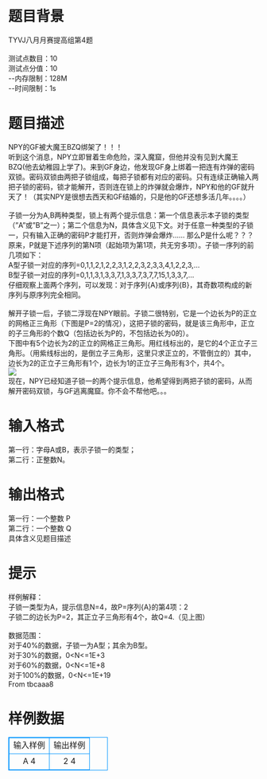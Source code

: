 # 

 
 # 题目背景 
TYVJ八月月赛提高组第4题<BR><BR>测试点数目：10<BR>测试点分值：10<BR>--内存限制：128M<BR>--时间限制：1s<BR> 

 
 # 题目描述 
NPY的GF被大魔王BZQ绑架了！！！<BR>听到这个消息，NPY立即冒着生命危险，深入魔窟，但他并没有见到大魔王BZQ(他去幼稚园上学了)。来到GF身边，他发现GF身上绑着一把连有炸弹的密码双锁。密码双锁由两把子锁组成，每把子锁都有对应的密码。只有连续正确输入两把子锁的密码，锁才能解开，否则连在锁上的炸弹就会爆炸，NPY和他的GF就升天了！（其实NPY是很想去西天和GF结婚的，只是他的GF还想多活几年。。。。）<BR><BR>子锁一分为A,B两种类型，锁上有两个提示信息：第一个信息表示本子锁的类型（”A”或”B”之一）；第二个信息为N，具体含义见下文。对于任意一种类型的子锁一，只有输入正确的密码P才能打开，否则炸弹会爆炸……&nbsp;那么P是什么呢？？？原来，P就是下述序列的第N项（起始项为第1项，共无穷多项）。子锁一序列的前几项如下：&nbsp;<BR>A型子锁一对应的序列=0,1,1,2,1,2,2,3,1,2,2,3,2,3,3,4,1,2,2,3,…<BR>B型子锁一对应的序列=0,1,1,3,1,3,3,7,1,3,3,7,3,7,7,15,1,3,3,7,…<BR>仔细观察上面两个序列，可以发现：对于序列{A}或序列{B}，其奇数项构成的新序列与原序列完全相同。<BR><BR>解开子锁一后，子锁二浮现在NPY眼前。子锁二很特别，它是一个边长为P的正立的网格正三角形（下图是P=2的情况），这把子锁的密码，就是该三角形中，正立的子三角形的个数Q（包括边长为P的，不包括边长为0的）。<BR>下图中有5个边长为2的正立的网格正三角形。用红线标出的，是它的4个正立子三角形。（用紫线标出的，是倒立子三角形，这里只求正立的，不管倒立的）其中，边长为2的正立子三角形有1个，边长为1的正立子三角形有3个，共4个。<BR><img src="/source/joyoi/tyvj-1593/img/aHR0cDovL3d3dy5qb3lvaS5jbi9wcm9ibGVtL3R5dmotMTU5My9odHRwOi8vd3d3Mi50c3UuZWR1LmNuL3d3dy9zd3gvVXBmaWxlLzIwMDIxMTI0NDU3NzM0OTkuZ2lm.gif" border=0 align=middle><BR>现在，NPY已经知道子锁一的两个提示信息，他希望得到两把子锁的密码，从而解开密码双锁，与GF逃离魔窟。你不会不帮他吧。。。<BR> 

 
 # 输入格式 
第一行：字母A或B，表示子锁一的类型；<BR>第二行：正整数N。<BR> 

 
 # 输出格式 
第一行：一个整数&nbsp;P<BR>第二行：一个整数&nbsp;Q<BR>具体含义见题目描述<BR> 

 
 # 提示 
样例解释：<BR>子锁一类型为A，提示信息N=4，故P=序列{A}的第4项：2<BR>子锁二的边长为P=2，其正立子三角形有4个，故Q=4.（见上图）<BR><BR>数据范围：<BR>对于40%的数据，子锁一为A型；其余为B型。<BR>对于30%的数据，0&lt;N&lt;=1E+3<BR>对于60%的数据，0&lt;N&lt;=1E+8<BR>对于100%的数据，0&lt;N&lt;=1E+19<BR>From&nbsp;tbcaaa8&nbsp; 
# 样例数据
<style>
        table,table tr th, table tr td { border:1px solid #0094ff; }
        table { width: 200px; min-height: 25px; line-height: 25px; text-align: center; border-collapse: collapse;}   
    </style>
<table>
	<tr>
		<td>输入样例</td>
		<td>输出样例</td>
	</tr>
<tr><td>A
4
</td><td>2
4
</td></tr></table>
